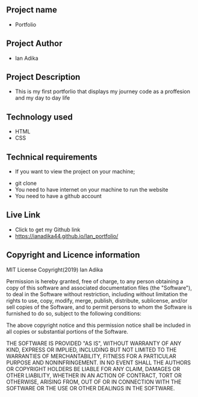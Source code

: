  ## Project name
- Portfolio

 ## Project Author
- Ian Adika

 ## Project Description
 - This is my first portforlio that displays my journey code as a proffesion and my day to day life
 
 ## Technology used
 - HTML
 - CSS 

 ## Technical requirements
 - If you want to view the project on your machine;
 * git clone
 * You need to have internet on your machine to run the website
 * You need to have a github account

 ## Live Link
  - Click to get my Github link
  -  https://ianadika44.github.io/Ian_portfolio/
 ## Copyright and Licence information 
 MIT License
Copyright(2019) Ian Adika

Permission is hereby granted, free of charge, to any person obtaining a copy
of this software and associated documentation files (the "Software"), to deal
in the Software without restriction, including without limitation the rights
to use, copy, modify, merge, publish, distribute, sublicense, and/or sell
copies of the Software, and to permit persons to whom the Software is
furnished to do so, subject to the following conditions:

The above copyright notice and this permission notice shall be included in all
copies or substantial portions of the Software.

THE SOFTWARE IS PROVIDED "AS IS", WITHOUT WARRANTY OF ANY KIND, EXPRESS OR
IMPLIED, INCLUDING BUT NOT LIMITED TO THE WARRANTIES OF MERCHANTABILITY,
FITNESS FOR A PARTICULAR PURPOSE AND NONINFRINGEMENT. IN NO EVENT SHALL THE
AUTHORS OR COPYRIGHT HOLDERS BE LIABLE FOR ANY CLAIM, DAMAGES OR OTHER
LIABILITY, WHETHER IN AN ACTION OF CONTRACT, TORT OR OTHERWISE, ARISING FROM,
OUT OF OR IN CONNECTION WITH THE SOFTWARE OR THE USE OR OTHER DEALINGS IN THE
SOFTWARE.